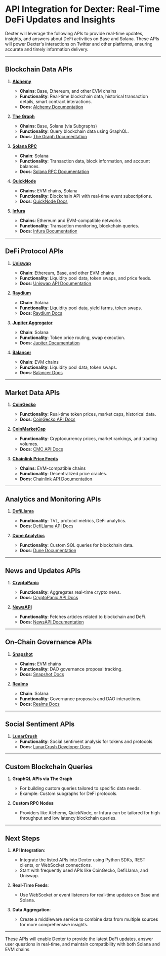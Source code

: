 # API Integration for Dexter: Real-Time DeFi Updates and Insights

Dexter will leverage the following APIs to provide real-time updates, insights, and answers about DeFi activities on Base and Solana. These APIs will power Dexter's interactions on Twitter and other platforms, ensuring accurate and timely information delivery.

---

## Blockchain Data APIs

1. **[Alchemy](https://www.alchemy.com/)**
   - **Chains**: Base, Ethereum, and other EVM chains
   - **Functionality**: Real-time blockchain data, historical transaction details, smart contract interactions.
   - **Docs**: [Alchemy Documentation](https://docs.alchemy.com/)

2. **[The Graph](https://thegraph.com/)**
   - **Chains**: Base, Solana (via Subgraphs)
   - **Functionality**: Query blockchain data using GraphQL.
   - **Docs**: [The Graph Documentation](https://thegraph.com/docs/)

3. **[Solana RPC](https://docs.solana.com/developing/clients/jsonrpc-api)**
   - **Chain**: Solana
   - **Functionality**: Transaction data, block information, and account balances.
   - **Docs**: [Solana RPC Documentation](https://docs.solana.com/)

4. **[QuickNode](https://www.quicknode.com/)**
   - **Chains**: EVM chains, Solana
   - **Functionality**: Blockchain API with real-time event subscriptions.
   - **Docs**: [QuickNode Docs](https://www.quicknode.com/docs)

5. **[Infura](https://infura.io/)**
   - **Chains**: Ethereum and EVM-compatible networks
   - **Functionality**: Transaction monitoring, blockchain queries.
   - **Docs**: [Infura Documentation](https://docs.infura.io/)

---

## DeFi Protocol APIs

1. **[Uniswap](https://docs.uniswap.org/)**
   - **Chain**: Ethereum, Base, and other EVM chains
   - **Functionality**: Liquidity pool data, token swaps, and price feeds.
   - **Docs**: [Uniswap API Documentation](https://docs.uniswap.org/)

2. **[Raydium](https://docs.raydium.io/)**
   - **Chain**: Solana
   - **Functionality**: Liquidity pool data, yield farms, token swaps.
   - **Docs**: [Raydium Docs](https://docs.raydium.io/)

3. **[Jupiter Aggregator](https://jup.ag/docs)**
   - **Chain**: Solana
   - **Functionality**: Token price routing, swap execution.
   - **Docs**: [Jupiter Documentation](https://jup.ag/docs)

4. **[Balancer](https://docs.balancer.fi/)**
   - **Chain**: EVM chains
   - **Functionality**: Liquidity pool data, token swaps.
   - **Docs**: [Balancer Docs](https://docs.balancer.fi/)

---

## Market Data APIs

1. **[CoinGecko](https://www.coingecko.com/en/api)**
   - **Functionality**: Real-time token prices, market caps, historical data.
   - **Docs**: [CoinGecko API Docs](https://www.coingecko.com/en/api/documentation)

2. **[CoinMarketCap](https://coinmarketcap.com/api/)**
   - **Functionality**: Cryptocurrency prices, market rankings, and trading volumes.
   - **Docs**: [CMC API Docs](https://coinmarketcap.com/api/documentation/v1/)

3. **[Chainlink Price Feeds](https://docs.chain.link/)**
   - **Chains**: EVM-compatible chains
   - **Functionality**: Decentralized price oracles.
   - **Docs**: [Chainlink API Documentation](https://docs.chain.link/)

---

## Analytics and Monitoring APIs

1. **[DefiLlama](https://docs.llama.fi/)**
   - **Functionality**: TVL, protocol metrics, DeFi analytics.
   - **Docs**: [DefiLlama API Docs](https://docs.llama.fi/)

2. **[Dune Analytics](https://dune.com/docs/)**
   - **Functionality**: Custom SQL queries for blockchain data.
   - **Docs**: [Dune Documentation](https://dune.com/docs/)

---

## News and Updates APIs

1. **[CryptoPanic](https://cryptopanic.com/developer/)**
   - **Functionality**: Aggregates real-time crypto news.
   - **Docs**: [CryptoPanic API Docs](https://cryptopanic.com/developer/)

2. **[NewsAPI](https://newsapi.org/)**
   - **Functionality**: Fetches articles related to blockchain and DeFi.
   - **Docs**: [NewsAPI Documentation](https://newsapi.org/docs)

---

## On-Chain Governance APIs

1. **[Snapshot](https://docs.snapshot.org/)**
   - **Chains**: EVM chains
   - **Functionality**: DAO governance proposal tracking.
   - **Docs**: [Snapshot Docs](https://docs.snapshot.org/)

2. **[Realms](https://docs.realms.today/)**
   - **Chain**: Solana
   - **Functionality**: Governance proposals and DAO interactions.
   - **Docs**: [Realms Docs](https://docs.realms.today/)

---

## Social Sentiment APIs

1. **[LunarCrush](https://lunarcrush.com/developers)**
   - **Functionality**: Social sentiment analysis for tokens and protocols.
   - **Docs**: [LunarCrush Developer Docs](https://lunarcrush.com/developers)

---

## Custom Blockchain Queries

1. **GraphQL APIs via The Graph**
   - For building custom queries tailored to specific data needs.
   - Example: Custom subgraphs for DeFi protocols.

2. **Custom RPC Nodes**
   - Providers like Alchemy, QuickNode, or Infura can be tailored for high throughput and low latency blockchain queries.

---

## Next Steps

1. **API Integration**:
   - Integrate the listed APIs into Dexter using Python SDKs, REST clients, or WebSocket connections.
   - Start with frequently used APIs like CoinGecko, DefiLlama, and Uniswap.

2. **Real-Time Feeds**:
   - Use WebSocket or event listeners for real-time updates on Base and Solana.

3. **Data Aggregation**:
   - Create a middleware service to combine data from multiple sources for more comprehensive insights.

--- 

These APIs will enable Dexter to provide the latest DeFi updates, answer user questions in real-time, and maintain compatibility with both Solana and EVM chains.
